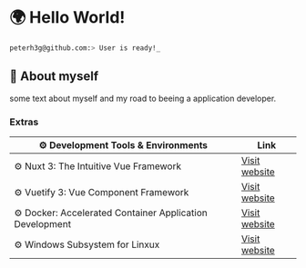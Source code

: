 # 🌍 Hello World!  

```bash
peterh3g@github.com:> User is ready!_
```

## 💬 About myself
some text about myself and my road to beeing a application developer.

### Extras
| ⚙️ Development Tools & Environments | Link |
| -  | - | 
| ⚙️ Nuxt 3: The Intuitive Vue Framework | [Visit website](https://nuxt.com/)|
| ⚙️ Vuetify 3: Vue Component Framework | [Visit website](https://vuetifyjs.com/en/)|
| ⚙️ Docker: Accelerated Container Application Development | [Visit website](https://www.docker.com/)|
| ⚙️ Windows Subsystem for Linxux | [Visit website](https://learn.microsoft.com/en-us/windows/wsl/about?source=recommendations)|

  
<!--
**PeterH3G/peterh3g** is a  _special_ ✨ repository because its `README.md` (this file) appears on your GitHub profile.

Here are some ideas to get you started:

- 🔭 I’m currently working on ...
- 🌱 I’m currently learning ...
- 👯 I’m looking to collaborate on ...
- 🤔 I’m looking for help with ...
- 💬 Ask me about ...
- 📫 How to reach me: ...
- 😄 Pronouns: ...
- ⚡ Fun fact: ...
-->
